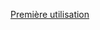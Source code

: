 [Première utilisation](https://code.google.com/p/interface-utilisateur-domotique-zibase/wiki/Articles1utilisation)